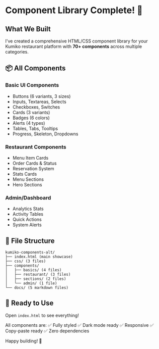 # Component Library Complete! 🎉

## What We Built

I've created a comprehensive HTML/CSS component library for your Kumiko restaurant platform with **70+ components** across multiple categories.

## 📦 All Components

### Basic UI Components
- Buttons (6 variants, 3 sizes)
- Inputs, Textareas, Selects
- Checkboxes, Switches
- Cards (3 variants)
- Badges (6 colors)
- Alerts (4 types)
- Tables, Tabs, Tooltips
- Progress, Skeleton, Dropdowns

### Restaurant Components  
- Menu Item Cards
- Order Cards & Status
- Reservation System
- Stats Cards
- Menu Sections
- Hero Sections

### Admin/Dashboard
- Analytics Stats
- Activity Tables
- Quick Actions
- System Alerts

## 📁 File Structure

```
kumiko-components-alt/
├── index.html (main showcase)
├── css/ (3 files)
├── components/
│   ├── basics/ (4 files)
│   ├── restaurant/ (3 files)
│   ├── sections/ (2 files)
│   └── admin/ (1 file)
└── docs/ (5 markdown files)
```

## 🚀 Ready to Use

Open `index.html` to see everything!

All components are:
✅ Fully styled
✅ Dark mode ready
✅ Responsive
✅ Copy-paste ready
✅ Zero dependencies

Happy building! 🎨
